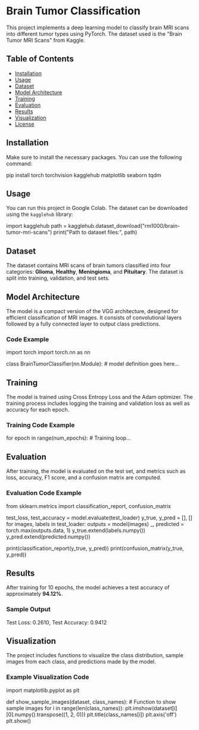 # Brain Tumor Classification

This project implements a deep learning model to classify brain MRI scans into different tumor types using PyTorch. 
The dataset used is the "Brain Tumor MRI Scans" from Kaggle.

## Table of Contents
- [Installation](#installation)
- [Usage](#usage)
- [Dataset](#dataset)
- [Model Architecture](#model-architecture)
- [Training](#training)
- [Evaluation](#evaluation)
- [Results](#results)
- [Visualization](#visualization)
- [License](#license)

## Installation
Make sure to install the necessary packages. You can use the following command:

pip install torch torchvision kagglehub matplotlib seaborn tqdm


## Usage
You can run this project in Google Colab. The dataset can be downloaded using the `kagglehub` library:

import kagglehub
path = kagglehub.dataset_download("rm1000/brain-tumor-mri-scans")
print("Path to dataset files:", path)


## Dataset
The dataset contains MRI scans of brain tumors classified into four categories: **Glioma**, **Healthy**, **Meningioma**, and **Pituitary**. The dataset is split into training, validation, and test sets.

## Model Architecture
The model is a compact version of the VGG architecture, designed for efficient classification of MRI images. It consists of convolutional layers followed by a fully connected layer to output class predictions.
### Code Example

import torch
import torch.nn as nn

class BrainTumorClassifier(nn.Module):
    # model definition goes here...


## Training
The model is trained using Cross Entropy Loss and the Adam optimizer. The training process includes logging the training and validation loss as well as accuracy for each epoch.
### Training Code Example

for epoch in range(num_epochs):
    # Training loop...


## Evaluation
After training, the model is evaluated on the test set, and metrics such as loss, accuracy, F1 score, and a confusion matrix are computed.
### Evaluation Code Example
from sklearn.metrics import classification_report, confusion_matrix

test_loss, test_accuracy = model.evaluate(test_loader)
y_true, y_pred = [], []
for images, labels in test_loader:
    outputs = model(images)
    _, predicted = torch.max(outputs.data, 1)
    y_true.extend(labels.numpy())
    y_pred.extend(predicted.numpy())

print(classification_report(y_true, y_pred))
print(confusion_matrix(y_true, y_pred))



## Results
After training for 10 epochs, the model achieves a test accuracy of approximately **94.12%**.
### Sample Output

Test Loss: 0.2610, Test Accuracy: 0.9412


## Visualization
The project includes functions to visualize the class distribution, sample images from each class, and predictions made by the model.
### Example Visualization Code

import matplotlib.pyplot as plt

def show_sample_images(dataset, class_names):
    # Function to show sample images
    for i in range(len(class_names)):
        plt.imshow(dataset[i][0].numpy().transpose((1, 2, 0)))
        plt.title(class_names[i])
        plt.axis('off')
        plt.show()
